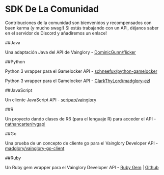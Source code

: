 # SDK De La Comunidad
 
Contribuciones de la comunidad son bienvenidos y recompensados con buen karma (y mucho swag!) Si estás trabajando con un API, déjanos saber en el servidor de Discord y añadiremos un enlace! 
 
##Java
 
Una adaptación Java del API de Vainglory - [DominicGunn/flicker](http://github.com/DominicGunn/flicker)
 
##Python
 
Python 3 wrapper para el Gamelocker API - [schneefux/python-gamelocker](http://github.com/schneefux/python-gamelocker)
 
Python 3 wrapper para el Gamelocker API - [ClarkThyLord/madglory-ezl](https://github.com/ClarkThyLord/madglory-ezl)
 
##JavaScript
 
Un cliente JavaScript API - [seripap/vainglory](https://github.com/seripap/vainglory)
 
##R
 
Un proyecto dando clases de R6 (para el lenguaje R) para acceder el API - [nathancarter/rvgapi](https://github.com/nathancarter/rvgapi)
 
##Go
 
Una prueba de un concepto de cliente go para el Vainglory Developer API - [madglory/vainglory-go-client](https://github.com/madglory/vainglory-go-client)
 
##Ruby
 
Un Ruby gem wrapper para el Vainglory Developer API -
[Ruby Gem](https://rubygems.org/gems/vainglory-api) | 
[Github](https://github.com/cbortz/vainglory-api-ruby)
